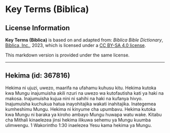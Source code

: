 # Key Terms (Biblica)

## License Information

**Key Terms (Biblica)** is based on and adapted from: _Biblica Bible Dictionary_, [Biblica, Inc.](https://www.biblica.com/), 2023, which is licensed under a [CC BY-SA 4.0 license](https://creativecommons.org/licenses/by-sa/4.0/legalcode.en).

This markdown version is provided under the same license.



--------------------------------

## Hekima (id: 367816)

Hekima ni ujuzi, uwezo, maarifa na ufahamu kuhusu kitu. Hekima kutoka kwa Mungu inajumuisha akili nzuri na uwezo wa kutofautisha kati ya haki na makosa. Inajumuisha kujua nini ni sahihi na haki na kufanya hivyo. Inajumuisha kuchukua hatua inayohitajika wakati inahitajika. Inategemea kumheshimu Mungu. Hekima ni kinyume cha upumbavu. Hekima kutoka kwa Mungu ni baraka ya kiroho ambayo Mungu huwapa watu wake. Kitabu cha Mithali kinaelezea jinsi hekima ilikuwa sehemu ya Mungu kuumba ulimwengu. 1 Wakorintho 1:30 inaelezea Yesu kama hekima ya Mungu.


